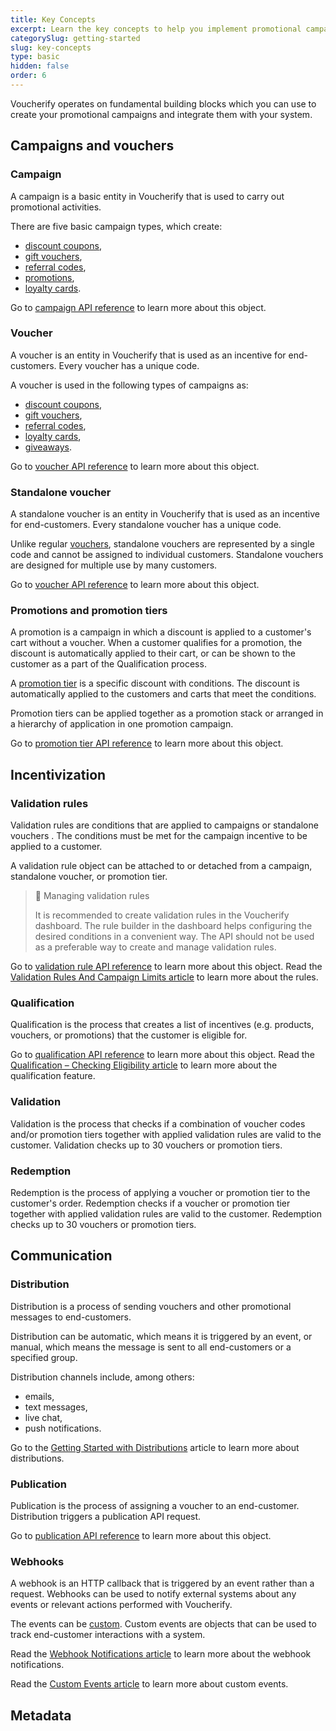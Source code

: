 ```yaml
---
title: Key Concepts
excerpt: Learn the key concepts to help you implement promotional campaigns and integrate Voucherify with your stack.
categorySlug: getting-started
slug: key-concepts
type: basic
hidden: false
order: 6
---
```


Voucherify operates on fundamental building blocks which you can use to create your promotional campaigns and integrate them with your system.

## Campaigns and vouchers

### Campaign

A campaign is a basic entity in Voucherify that is used to carry out promotional activities. 

There are five basic campaign types, which create:
- [discount coupons](doc:discount-effects),
- [gift vouchers](doc:prepaid-gift-cards),
- [referral codes](doc:referral-program),
- [promotions](doc:stacking-promotion-tiers),
- [loyalty cards](doc:loyalty-program).

Go to [campaign API reference](ref:campaign-object) to learn more about this object.

### Voucher

A voucher is an entity in Voucherify that is used as an incentive for end-customers. Every voucher has a unique code. <!-- Vouchers are assigned to customers. -->

<!-- Codes can be a part of a campaign, grouping coupons that have the same purpose (example), or a code can be a standalone one, that's meant to be shared with a large group of customers or to be public example-  BlackFriday -->

A voucher is used in the following types of campaigns as:
- [discount coupons](doc:discount-effects),
- [gift vouchers](doc:prepaid-gift-cards),
- [referral codes](doc:referral-program),
- [loyalty cards](doc:loyalty-program),
- [giveaways](doc:giveaway). <!-- Add giveaway link -->

Go to [voucher API reference](ref:voucher-object) to learn more about this object.

<!-- TBD: how much more info? code format? qr/barcodes? other info from building blocks? KK: Let's leave it as is -->

### Standalone voucher 
<!-- Merge with voucher -->
A standalone voucher is an entity in Voucherify that is used as an incentive for end-customers. Every standalone voucher has a unique code. 

Unlike regular [vouchers](#voucher), standalone vouchers are represented by a single code and cannot be assigned to individual customers. Standalone vouchers are designed for multiple use by many customers.

Go to [voucher API reference](ref:voucher-object) to learn more about this object.

### Promotions and promotion tiers

A promotion is a campaign <!-- A promotion is a campaign that groups discounts that have a similar purpose and do not require a voucher code to enable the discount --> in which a discount is applied to a customer's cart without a voucher. When a customer qualifies for a promotion, the discount is automatically applied to their cart, or can be shown to the customer as a part of the Qualification process.

A [promotion tier](ref:list-promotion-tiers) is a specific discount with conditions. The discount is automatically applied to the customers and carts that meet the conditions.

Promotion tiers can be applied together as a promotion stack or arranged in a hierarchy of application in one promotion campaign.

Go to [promotion tier API reference](ref:promotion-tier-object) to learn more about this object.

## Incentivization <!-- TBD -->

### Validation rules

Validation rules are conditions that are applied to campaigns or standalone vouchers <!-- Earning Rules, Distributions -->. The conditions must be met for the campaign incentive to be applied to a customer.

A validation rule object can be attached to or detached from a campaign, standalone voucher, or promotion tier. <!-- Validation rules can be created in advance and can be attached to multiple incentives -->

> 🚧 Managing validation rules
> 
> It is recommended to create validation rules in the Voucherify dashboard. The rule builder in the dashboard helps configuring the desired conditions in a convenient way. The API should not be used as a preferable way to create and manage validation rules.

Go to [validation rule API reference](ref:validation-rule-object) to learn more about this object. Read the [Validation Rules And Campaign Limits article](https://support.voucherify.io/article/529-validation-rules-campaign-limits#reference) to learn more about the rules.

### Qualification

Qualification is the process that creates <!-- validates which incentives can be used on the customer's cart --> a list of incentives (e.g. products, vouchers, or promotions) that the customer is eligible for.

Go to [qualification API reference](ref:check-eligibility) to learn more about this object. Read the [Qualification – Checking Eligibility article](doc:checking-eligibility) to learn more about the qualification feature.

### Validation

Validation is the process that checks if a combination of voucher codes and/or promotion tiers together with applied validation rules are valid to the customer. <!-- and calculates the final price --> Validation checks up to 30 vouchers or promotion tiers.

<!--
 TBD: do we link the validation object just for information with regard to other endpoints? The API for validation lists deprecated endpoints so we need to be careful how much we want to show

Proposed link: https://docs.voucherify.io/reference/validate-stacked-discounts

https://docs.voucherify.io/reference/validate-stacked-discounts-client-side



Another thing: how to place validation in context of redemption/other endpoints because (to be checked) clients don't use validation only? clarification needed from Kasjan
 -->

### Redemption

Redemption is the process of applying a voucher or promotion tier to the customer's order. Redemption checks if a voucher or promotion tier together with applied validation rules are valid to the customer. Redemption checks up to 30 vouchers or promotion tiers.

<!--
TBD: do we link the redemption object just for information with regard to other endpoints? The API for redemption lists deprecated endpoints so we need to be careful how much we want to show

Proposed link: https://docs.voucherify.io/reference/redeem-stacked-discounts

https://docs.voucherify.io/reference/redeem-stacked-discounts-client-side



Another thing: how to place redemption in context of redemption/other endpoints because (to be checked) clients don't use redemption only? clarification needed from Kasjan
 -->

<!-- ### Rollback -->

## Communication <!-- TBD -->

### Distribution

Distribution is a process of sending vouchers and other promotional messages to end-customers.

Distribution can be automatic, which means it is triggered by an event, or manual, which means the message is sent to all end-customers or a specified group.

<!-- Examples of automatic distribution events?
(e.g., somebody signs up for your newsletter or abandons a cart or it's the 10th time they make a purchase in your store)
-->

Distribution channels include, among others:
- emails,
- text messages,
- live chat,
- push notifications. <!-- anything else worth mentioning?-->

Go to the [Getting Started with Distributions](https://support.voucherify.io/article/19-how-does-the-distribution-manager-work) article to learn more about distributions.

### Publication

Publication is the process of assigning a voucher to an end-customer. Distribution triggers a publication API request.

Go to [publication API reference](ref:ref:publication-object) to learn more about this object.

### Webhooks

A webhook is an HTTP callback that is triggered by an event rather than a request. Webhooks can be used to notify external systems about any events or relevant actions performed with Voucherify.

The events can be [custom](ref:track-custom-event). Custom events are objects that can be used to track end-customer interactions with a system. 

Read the [Webhook Notifications article](https://support.voucherify.io/article/68-webhooks-notifications) to learn more about the webhook notifications.

Read the [Custom Events article](https://support.voucherify.io/article/111-custom-events) to learn more about custom events.


## Metadata

<!--

Voucherify splits each campaign into 5 stages:

1. Defining which customers, products, and order structures are eligible for the promotion.
2. Defining a discount/reward value.
3. Notifying customers about the promotion.
4. Validating and redeeming the discount/reward.
5. Monitoring promotion performance across channels.

Voucherify supports six basic campaign types which you can further adjust to your needs: [coupon campaigns](doc:discount-effects), [referral programs](doc:referral-program), [gift cards](doc:prepaid-gift-cards), [cart-level promotions](doc:stacking-promotion-tiers), [loyalty programs](doc:loyalty-program), [giveaways](doc:give-item-for-free-unit-discount).

Every promotion type implements these five stages in a slightly different way, but the general approach is the same – Voucherify validates if a customer at the checkout is eligible to get a discount/reward. 

They are eligible if at least one of two conditions is met:

* They have a code (e.g. coupon, referral code, a gift card) and they match predefined eligibility conditions
* They match predefined promotion conditions (e.g. in-cart promotions based on cart structure and customer attributes, earning enough loyalty points to be rewarded, or drawn in a giveaway lottery).

Let's take a look at how Voucherify objects come into play when implementing a campaign workflow.

The general idea is that the more often you stick to our conventions, the less time you need to build your promo software. But, we said "often," not without a reason. 

Voucherify doesn't want to enforce any rigid structures. After all, the only required action is to call the redemption method and provide something to redeem. We believe this approach should give your team the freedom and flexibility to respond to opportunities and changing demands.

## Voucherify objects

When you visit Voucherify [API reference](ref:introduction-1), you'll notice that the platform provides CRUD endpoints for every object which takes part in the promotion workflow. Let's run through the most important ones.


## Redemption

Let's start off with the most important. Irrespective of the campaign type, every time you want to apply an incentive to a customer's cart, you need to invoke the [redemption](ref:redeem-voucher). 

This does two things: first, it validates if a customer and the current context (customer, order structure, metadata) are eligible for a discount. Second, it stores a redemption object with details about successful or failed redemption attempts. 

[Redemption](doc:redemption) reference
[Redemptions in dashboard](https://support.voucherify.io/article/20-how-can-i-track-redemptions)
[Stacking discounts](doc:manage-stackable-discounts) 

There are three things you can redeem:

* [Redeem Voucher](ref:redeem-voucher)  use for coupons, gift cards, referral programs
* [Redeem Promotion](ref:redeem-promotion) use for cart-level promotions
* [Redeem Reward](ref:redeem-reward) use for loyalty programs


## Voucher

A [voucher](ref:get-voucher) represents a voucher/coupon/referral/gift certificate code. The core feature of a voucher is its unique code and discount value. Each voucher also has (optionally) a start and expiration date, a validity timeframe, a code pattern, a redemption count limit, a status (active/inactive), and a link to the respective QR and barcode. A voucher can exist as a standalone instance (e.g. “BLCKFRDY”) or as part of a [campaign](doc:campaigns) (bulk unique codes sharing the same properties).

[Voucher](doc:vouchers) reference
[Vouchers in dashboard](https://support.voucherify.io/article/512-complete-user-guide-on-discounts)


## Promotion tier

This [object](ref:list-promotion-tiers) represents a discount that is automatically applied to eligible customers. To define `conditions` when the promotion should be applied, you can use customer attributes and history as well as information about the order structure. The tier also comes with a `banner` you can display on your web and mobile apps to entice customers to put more items into their carts. 

[Promotion tier](doc:promotion-tier) reference
[Promotions in dashboard](https://support.voucherify.io/article/519-create-cart-level-promotions)


## Earning rules and rewards

These two objects are relevant for [loyalty programs](doc:loyalty-program). The [Earning Rule object](ref:get-earning-rule) defines an action (event) that assigns a particular number of loyalty points to a customer's account. There are three types of events that you can use in earning rules: a customer entered a segment, an order paid event, or a custom event.

Whereas the Reward object enables you to add coupons, gift cards, material products, or a “pay with points” option as rewards in your program. Each reward is defined in a separate [Reward object](ref:get-reward) and can be mapped to a specific amount of loyalty points with the [Reward Assignment object](ref:list-reward-assignments).

[Earning rules](doc:earning-rules) and [Rewards](doc:rewards) reference
[Earning rules and rewards in dashboard](https://support.voucherify.io/article/491-getting-started-with-loyalty-programs)


## Campaign

Both vouchers and promotion tiers can be grouped into a [campaign](ref:get-campaign). In the case of vouchers, the campaign can be used to control and monitor them in bulk. For example, define the number and pattern of generated codes, set expiration dates, deactivate all codes in one click, etc. In the case of promotion tiers, it's a collection of tiers that you can use when listing active promotions. Besides coupon and promotion tiers, you can create gift card, referral, loyalty, and giveaway campaigns.

[Campaigns](doc:campaigns) reference
[Campaigns in dashboard](https://support.voucherify.io/article/64-maintenance)


## Validation rules

The heart of Voucherify is the rules engine which you can use to set up promotion limits. They can include various constraints, e.g.:


* Audience – [customer](doc:customers) object stores customer’s attributes and behavior; customers can be grouped into [segments](doc:customers#segments)  (e.g., customers: from London who made a redemption at least once, who made a purchase for more than $1000, etc.).
* Order structure – [products](doc:products) provide abstraction for your product catalog structure (products, SKUs, lines, manufacturers, etc.). This also includes the product prices directory which allows for validation rules based on a particular price tag (e.g., give 10% if a product costs more than $100). [Order](ref:orders) stores the context of the transaction (status, total amount, products in the cart).
* Campaign budget – controls the current promotion performance, e.g., you can stop the campaign automatically if the overall value of discounted orders exceeds a given amount.
* Metadata – checks if any custom attribute passed to the redemption endpoint matches predefined criteria. An example would be to accept orders only from the mobile app.

[Validation rules](doc:validation-rules) reference
[Validation rules in dashboard](https://support.voucherify.io/article/529-validation-rules-campaign-limits)

## Metadata

Voucherify allows you to enhance default objects with custom attributes. You can attach a set of key-value pairs, nested objects, and arrays to objects. Additionally, you can define their schema and validate data sent to the platform.

Voucherify supports the following types for the custom fields: `text`, `number`, `flag`, `date`, `date time`, `image URL`, `object`, `geopoint`. Additionally, `text` and `number` can be restricted by rules like `is less than`, `is equal to`, `max length` etc.

[Metadata](doc:metadata-custom-fields) reference
[Metadata in dashboard](https://support.voucherify.io/article/99-schema-validation-metadata)

## Events & Webhooks

If you want to build validation rules around the recency and frequency of a given behavior, you can use custom [events](ref:track-custom-event). These are objects best suited for tracking high-value customer interactions with your application. [Webhooks](doc:webhooks) on the other hand can be used to notify external systems about any relevant actions performed with Voucherify.

[Events](ref:track-custom-event) reference
[Events in dashboard](https://support.voucherify.io/article/111-custom-events)

## Distributions & Publication

Voucherify offers tools for sending out codes (unique coupons, referral codes, gift cards, loyalty cards) and other promotional messages like (“you earned 10 loyalty points”) to customers. The possible channels include but are not limited to: email, SMS, live chat, push notifications.

You can trigger a message [automatically](doc:automatic-delivery) in response to a predefined event (e.g., somebody signs up for your newsletter or abandons a cart or it's the 10th time they make a purchase in your store). Or, you can define a static segment and send manual messages to all members at once.

Distribution triggers a publication request behind the scenes. [Publication](doc:distribution#publish-with-the-api) is the process of assigning a promo code to a particular customer. Each unique code can be published to one customer only. Using this feature, you can track who received the code already and who hasn't. You can call the publication endpoint manually as well.

[Distribution](doc:distribution) reference
[Distribution in dashboard](https://support.voucherify.io/article/19-how-does-the-distribution-manager-work)
-->
